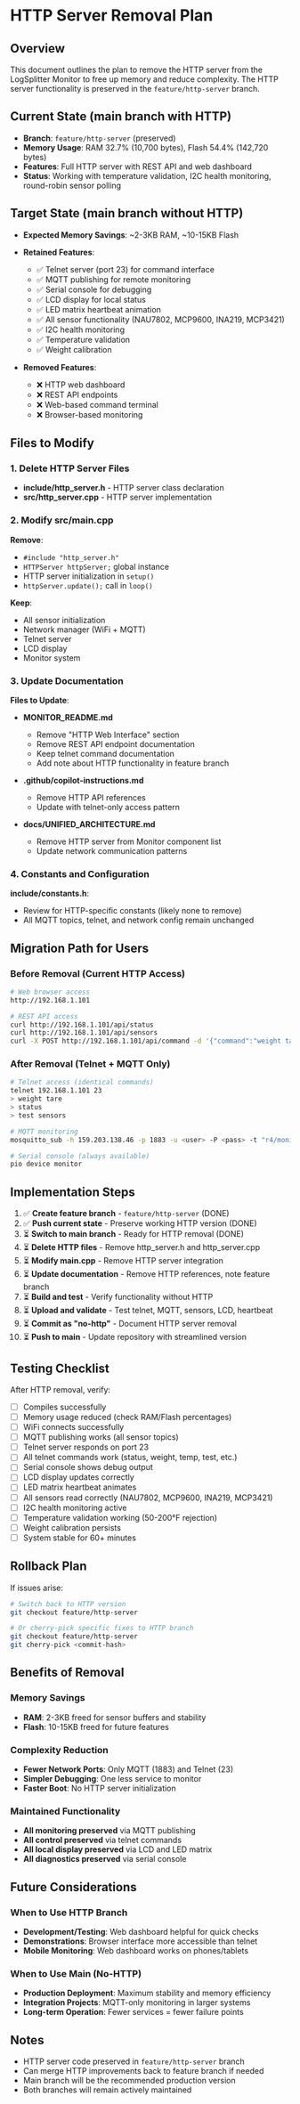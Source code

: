 # HTTP Server Removal Plan

## Overview
This document outlines the plan to remove the HTTP server from the LogSplitter Monitor to free up memory and reduce complexity. The HTTP server functionality is preserved in the `feature/http-server` branch.

## Current State (main branch with HTTP)
- **Branch**: `feature/http-server` (preserved)
- **Memory Usage**: RAM 32.7% (10,700 bytes), Flash 54.4% (142,720 bytes)
- **Features**: Full HTTP server with REST API and web dashboard
- **Status**: Working with temperature validation, I2C health monitoring, round-robin sensor polling

## Target State (main branch without HTTP)
- **Expected Memory Savings**: ~2-3KB RAM, ~10-15KB Flash
- **Retained Features**:
  - ✅ Telnet server (port 23) for command interface
  - ✅ MQTT publishing for remote monitoring
  - ✅ Serial console for debugging
  - ✅ LCD display for local status
  - ✅ LED matrix heartbeat animation
  - ✅ All sensor functionality (NAU7802, MCP9600, INA219, MCP3421)
  - ✅ I2C health monitoring
  - ✅ Temperature validation
  - ✅ Weight calibration
  
- **Removed Features**:
  - ❌ HTTP web dashboard
  - ❌ REST API endpoints
  - ❌ Web-based command terminal
  - ❌ Browser-based monitoring

## Files to Modify

### 1. Delete HTTP Server Files
- **include/http_server.h** - HTTP server class declaration
- **src/http_server.cpp** - HTTP server implementation

### 2. Modify src/main.cpp
**Remove**:
- `#include "http_server.h"`
- `HTTPServer httpServer;` global instance
- HTTP server initialization in `setup()`
- `httpServer.update();` call in `loop()`

**Keep**:
- All sensor initialization
- Network manager (WiFi + MQTT)
- Telnet server
- LCD display
- Monitor system

### 3. Update Documentation
**Files to Update**:
- **MONITOR_README.md**
  - Remove "HTTP Web Interface" section
  - Remove REST API endpoint documentation
  - Keep telnet command documentation
  - Add note about HTTP functionality in feature branch
  
- **.github/copilot-instructions.md**
  - Remove HTTP API references
  - Update with telnet-only access pattern
  
- **docs/UNIFIED_ARCHITECTURE.md**
  - Remove HTTP server from Monitor component list
  - Update network communication patterns

### 4. Constants and Configuration
**include/constants.h**:
- Review for HTTP-specific constants (likely none to remove)
- All MQTT topics, telnet, and network config remain unchanged

## Migration Path for Users

### Before Removal (Current HTTP Access)
```bash
# Web browser access
http://192.168.1.101

# REST API access
curl http://192.168.1.101/api/status
curl http://192.168.1.101/api/sensors
curl -X POST http://192.168.1.101/api/command -d '{"command":"weight tare"}'
```

### After Removal (Telnet + MQTT Only)
```bash
# Telnet access (identical commands)
telnet 192.168.1.101 23
> weight tare
> status
> test sensors

# MQTT monitoring
mosquitto_sub -h 159.203.138.46 -p 1883 -u <user> -P <pass> -t "r4/monitor/#"

# Serial console (always available)
pio device monitor
```

## Implementation Steps

1. ✅ **Create feature branch** - `feature/http-server` (DONE)
2. ✅ **Push current state** - Preserve working HTTP version (DONE)
3. ⏳ **Switch to main branch** - Ready for HTTP removal (DONE)
4. ⏳ **Delete HTTP files** - Remove http_server.h and http_server.cpp
5. ⏳ **Modify main.cpp** - Remove HTTP server integration
6. ⏳ **Update documentation** - Remove HTTP references, note feature branch
7. ⏳ **Build and test** - Verify functionality without HTTP
8. ⏳ **Upload and validate** - Test telnet, MQTT, sensors, LCD, heartbeat
9. ⏳ **Commit as "no-http"** - Document HTTP server removal
10. ⏳ **Push to main** - Update repository with streamlined version

## Testing Checklist

After HTTP removal, verify:
- [ ] Compiles successfully
- [ ] Memory usage reduced (check RAM/Flash percentages)
- [ ] WiFi connects successfully
- [ ] MQTT publishing works (all sensor topics)
- [ ] Telnet server responds on port 23
- [ ] All telnet commands work (status, weight, temp, test, etc.)
- [ ] Serial console shows debug output
- [ ] LCD display updates correctly
- [ ] LED matrix heartbeat animates
- [ ] All sensors read correctly (NAU7802, MCP9600, INA219, MCP3421)
- [ ] I2C health monitoring active
- [ ] Temperature validation working (50-200°F rejection)
- [ ] Weight calibration persists
- [ ] System stable for 60+ minutes

## Rollback Plan

If issues arise:
```bash
# Switch back to HTTP version
git checkout feature/http-server

# Or cherry-pick specific fixes to HTTP branch
git checkout feature/http-server
git cherry-pick <commit-hash>
```

## Benefits of Removal

### Memory Savings
- **RAM**: 2-3KB freed for sensor buffers and stability
- **Flash**: 10-15KB freed for future features

### Complexity Reduction
- **Fewer Network Ports**: Only MQTT (1883) and Telnet (23)
- **Simpler Debugging**: One less service to monitor
- **Faster Boot**: No HTTP server initialization

### Maintained Functionality
- **All monitoring preserved** via MQTT publishing
- **All control preserved** via telnet commands
- **All local display preserved** via LCD and LED matrix
- **All diagnostics preserved** via serial console

## Future Considerations

### When to Use HTTP Branch
- **Development/Testing**: Web dashboard helpful for quick checks
- **Demonstrations**: Browser interface more accessible than telnet
- **Mobile Monitoring**: Web dashboard works on phones/tablets

### When to Use Main (No-HTTP)
- **Production Deployment**: Maximum stability and memory efficiency
- **Integration Projects**: MQTT-only monitoring in larger systems
- **Long-term Operation**: Fewer services = fewer failure points

## Notes

- HTTP server code preserved in `feature/http-server` branch
- Can merge HTTP improvements back to feature branch if needed
- Main branch will be the recommended production version
- Both branches will remain actively maintained
